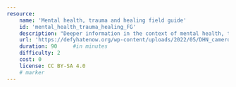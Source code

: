 ```yaml
---
resource:
    name: 'Mental health, trauma and healing field guide'
    id: 'mental_health_trauma_healing_FG'
    description: "Deeper information in the context of mental health, trauma and healing."
    url: 'https://defyhatenow.org/wp-content/uploads/2022/05/DHN_cameroon_field_guide_EN_2021_chapter5.pdf'
    duration: 90     #in minutes
    difficulty: 2
    cost: 0
    license: CC BY-SA 4.0
    # marker
---
```

